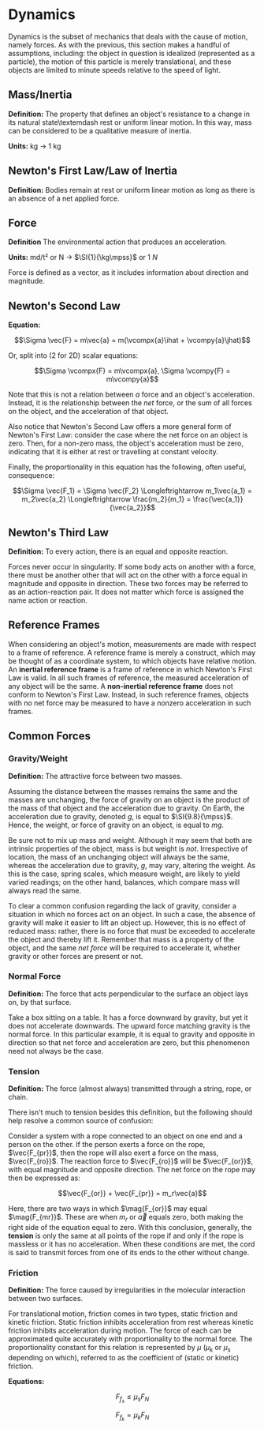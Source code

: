 # Dynamics

Dynamics is the subset of mechanics that deals with the cause of motion, namely forces. As with the previous, this section makes a handful of assumptions, including: the object in question is idealized (represented as a particle), the motion of this particle is merely translational, and these objects are limited to minute speeds relative to the speed of light.

## Mass/Inertia

**Definition:** The property that defines an object's resistance to a change in its natural state\textemdash rest or uniform linear motion. In this way, mass can be considered to be a qualitative measure of inertia.

**Units:** kg $\rightarrow$ $\SI{1}{\kg}$

## Newton's First Law/Law of Inertia

**Definition:** Bodies remain at rest or uniform linear motion as long as there is an absence of a net applied force.

## Force

**Definition** The environmental action that produces an acceleration.

**Units:** md/t² or N $\rightarrow$ $\SI{1}{\kg\mpss}$ or $\SI{1}{N}$

Force is defined as a vector, as it includes information about direction and magnitude. 

## Newton's Second Law

**Equation:**

$$\Sigma \vec{F} = m\vec{a} = m(\vcompx{a}\ihat + \vcompy{a}\jhat)$$

Or, split into (2 for 2D) scalar equations:

$$\Sigma \vcompx{F} = m\vcompx{a}, \Sigma \vcompy{F} = m\vcompy{a}$$

Note that this is not a relation between *a* force and an object's acceleration. Instead, it is the relationship between the *net* force, or the sum of all forces on the object, and the acceleration of that object.

Also notice that Newton's Second Law offers a more general form of Newton's First Law: consider the case where the net force on an object is zero. Then, for a non-zero mass, the object's acceleration must be zero, indicating that it is either at rest or travelling at constant velocity.

Finally, the proportionality in this equation has the following, often useful, consequence:

$$\Sigma \vec{F_1} = \Sigma \vec{F_2} \Longleftrightarrow m_1\vec{a_1} = m_2\vec{a_2} \Longleftrightarrow \frac{m_2}{m_1} = \frac{\vec{a_1}}{\vec{a_2}}$$

## Newton's Third Law

**Definition:** To every action, there is an equal and opposite reaction.

Forces never occur in singularity. If some body acts on another with a force, there must be another other that will act on the other with a force equal in magnitude and opposite in direction. These two forces may be referred to as an action-reaction pair. It does not matter which force is assigned the name action or reaction.

## Reference Frames

When considering an object's motion, measurements are made with respect to a frame of reference. A reference frame is merely a construct, which may be thought of as a coordinate system, to which objects have relative motion. An **inertial reference frame** is a frame of reference in which Newton's First Law is valid. In all such frames of reference, the measured acceleration of any object will be the same. A **non-inertial reference frame** does not conform to Newton's First Law. Instead, in such reference frames, objects with no net force may be measured to have a nonzero acceleration in such frames.

## Common Forces

### Gravity/Weight

**Definition:** The attractive force between two masses.

Assuming the distance between the masses remains the same and the masses are unchanging, the force of gravity on an object is the product of the mass of that object and the acceleration due to gravity. On Earth, the acceleration due to gravity, denoted $g$, is equal to $\SI{9.8}{\mpss}$. Hence, the weight, or force of gravity on an object, is equal to $mg$.

Be sure not to mix up mass and weight. Although it may seem that both are intrinsic properties of the object, mass is but weight is *not*. Irrespective of location, the mass of an unchanging object will always be the same, whereas the acceleration due to gravity, $g$, may vary, altering the weight. As this is the case, spring scales, which measure weight, are likely to yield varied readings; on the other hand, balances, which compare mass will always read the same.

To clear a common confusion regarding the lack of gravity, consider a situation in which no forces act on an object. In such a case, the absence of gravity will make it easier to lift an object up. However, this is no effect of reduced mass: rather, there is no force that must be exceeded to accelerate the object and thereby lift it. Remember that mass is a property of the object, and the same *net force* will be required to accelerate it, whether gravity or other forces are present or not.

### Normal Force

**Definition:** The force that acts perpendicular to the surface an object lays on, by that surface.

Take a box sitting on a table. It has a force downward by gravity, but yet it does not accelerate downwards. The upward force matching gravity is the normal force. In this particular example, it is equal to gravity and opposite in direction so that net force and acceleration are zero, but this phenomenon need not always be the case.

### Tension

**Definition:** The force (almost always) transmitted through a string, rope, or chain.

There isn't much to tension besides this definition, but the following should help resolve a common source of confusion:

Consider a system with a rope connected to an object on one end and a person on the other. If the person exerts a force on the rope, $\vec{F_{pr}}$, then the rope will also exert a force on the mass, $\vec{F_{ro}}$. The reaction force to $\vec{F_{ro}}$ will be $\vec{F_{or}}$, with equal magnitude and opposite direction. The net force on the rope may then be expressed as:

$$\vec{F_{or}} + \vec{F_{pr}} = m_r\vec{a}$$

Here, there are two ways in which $\mag{F_{or}}$ may equal $\mag{F_{mr}}$. These are when $m_r$ or $\vec{a}$ equals zero, both making the right side of the equation equal to zero. With this conclusion, generally, the **tension** is only the same at all points of the rope if and only if the rope is massless or it has no acceleration. When these conditions are met, the cord is said to transmit forces from one of its ends to the other without change.

### Friction

**Definition:** The force caused by irregularities in the molecular interaction between two surfaces.

For translational motion, friction comes in two types, static friction and kinetic friction. Static friction inhibits acceleration from rest whereas kinetic friction inhibits acceleration during motion. The force of each can be approximated quite accurately with proportionality to the normal force. The proportionality constant for this relation is represented by $\mu$ ($\mu_k$ or $\mu_s$ depending on which), referred to as the coefficient of (static or kinetic) friction.

**Equations:**

$$F_{f_s} \leq \mu_s F_N$$

$$F_{f_k} = \mu_k F_N$$
